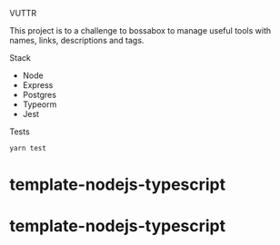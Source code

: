 VUTTR

This project is to a challenge to bossabox to manage useful tools with names, links, descriptions and tags.

Stack

- Node
- Express
- Postgres
- Typeorm
- Jest

Tests

```bash
yarn test
```
# template-nodejs-typescript
# template-nodejs-typescript
